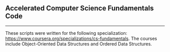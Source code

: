 
## Accelerated Computer Science Fundamentals Code

---

These scripts were written for the following specialization: https://www.coursera.org/specializations/cs-fundamentals.
The courses include Object-Oriented Data Structures and Ordered Data Structures. 

